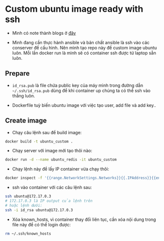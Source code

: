 # Custom ubuntu image ready with ssh

-  Mình có note thành blogs ở [đây](https://github.com/fenixpapu/blogs/blob/master/posts/2023/0222-custom-ubuntu-image-with-ready-ssh-service.md)

- Mình đang cần thực hành ansible và bản chất ansible là ssh vào các conserver để cấu hình. Nên mình tạo repo này để custom 
image ubuntu luôn. Mỗi lần docker run là mình sẽ có container ssh được từ laptop sẵn luôn.


## Prepare

- `id_rsa.pub` là file chứa public key của máy mình trong đường dẫn `~/.ssh/id_rsa.pub` dùng để khi container up chúng ta có thể ssh vào thẳng luôn.

- Dockerfile tuỳ biến ubuntu image với việc tạo user, add file và add key..

## Create image

- Chạy câu lệnh sau để build image:

```sh
docker build -t ubuntu_custom .
```

- Chạy server với image mới tạo thôi nào:
```sh
docker run -d --name ubuntu_redis -it ubuntu_custom
```

- Chạy lệnh này để lấy IP container vừa chạy thôi:

```sh
docker inspect -f '{{range.NetworkSettings.Networks}}{{.IPAddress}}{{end}}' ubuntu_redis
```

- ssh vào container với các câu lệnh sau:

```sh
ssh ubuntu@172.17.0.3 
# 172.17.0.3 là IP output của lệnh trên
# hoặc lệnh dưới:
ssh -i id_rsa ubuntu@172.17.0.3
```

- Xóa known_hosts, vì container thay đổi liên tục, cần xóa nội dung trong file này để có thể login được:

```sh
rm ~/.ssh/known_hosts
```